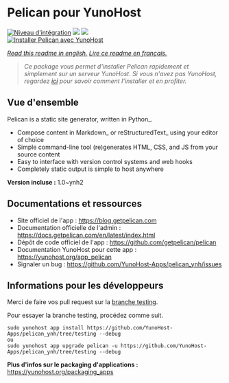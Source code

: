 # Pelican pour YunoHost

[![Niveau d'intégration](https://dash.yunohost.org/integration/pelican.svg)](https://dash.yunohost.org/appci/app/pelican) ![](https://ci-apps.yunohost.org/ci/badges/pelican.status.svg) ![](https://ci-apps.yunohost.org/ci/badges/pelican.maintain.svg)  
[![Installer Pelican avec YunoHost](https://install-app.yunohost.org/install-with-yunohost.svg)](https://install-app.yunohost.org/?app=pelican)

*[Read this readme in english.](./README.md)*
*[Lire ce readme en français.](./README_fr.md)*

> *Ce package vous permet d'installer Pelican rapidement et simplement sur un serveur YunoHost.
Si vous n'avez pas YunoHost, regardez [ici](https://yunohost.org/#/install) pour savoir comment l'installer et en profiter.*

## Vue d'ensemble

Pelican is a static site generator, written in Python_.

* Compose content in Markdown_ or reStructuredText_ using your editor of choice
* Simple command-line tool (re)generates HTML, CSS, and JS from your source content
* Easy to interface with version control systems and web hooks
* Completely static output is simple to host anywhere


**Version incluse :** 1.0~ynh2



## Documentations et ressources

* Site officiel de l'app : https://blog.getpelican.com
* Documentation officielle de l'admin : https://docs.getpelican.com/en/latest/index.html
* Dépôt de code officiel de l'app : https://github.com/getpelican/pelican
* Documentation YunoHost pour cette app : https://yunohost.org/app_pelican
* Signaler un bug : https://github.com/YunoHost-Apps/pelican_ynh/issues

## Informations pour les développeurs

Merci de faire vos pull request sur la [branche testing](https://github.com/YunoHost-Apps/pelican_ynh/tree/testing).

Pour essayer la branche testing, procédez comme suit.
```
sudo yunohost app install https://github.com/YunoHost-Apps/pelican_ynh/tree/testing --debug
ou
sudo yunohost app upgrade pelican -u https://github.com/YunoHost-Apps/pelican_ynh/tree/testing --debug
```

**Plus d'infos sur le packaging d'applications :** https://yunohost.org/packaging_apps